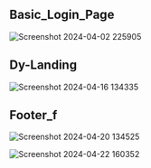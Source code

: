 
## Basic_Login_Page



![Screenshot 2024-04-02 225905](https://github.com/sumitkumar9128/Played_with_HTML_CSS_JS/assets/156917684/bd05c0b2-ea21-4cfc-9a58-3a76ccca986a)


## Dy-Landing



![Screenshot 2024-04-16 134335](https://github.com/sumitkumar9128/Played_with_HTML_CSS_JS/assets/156917684/97d09b17-3968-4cc4-ae21-6f72a69355c0)



## Footer_f



![Screenshot 2024-04-20 134525](https://github.com/sumitkumar9128/Played_with_HTML_CSS_JS/assets/156917684/66c19dd3-0941-43ab-81b5-dece7888bf6e)


![Screenshot 2024-04-22 160352](https://github.com/sumitkumar9128/Played_with_HTML_CSS_JS/assets/156917684/8138a070-c34d-43aa-b4bc-a5e79d31b84b)

